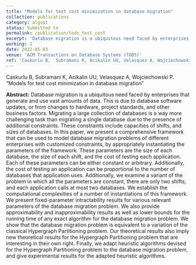 ```yaml
---
title: "Models for test cost minimization in database migration"
collection: publications
category: algopt
status: Submitted to
permalink: /publication/tods_test_cost
excerpt: 'Database migration is a ubiquitous need faced by enterprises that generate and use vast amounts of data. This is due to database software updates, or from changes to hardware, project standards, and other business factors. Migrating a large collection of databases is a way more challenging task than migrating a single database due to the presence of additional constraints. These constraints include capacities of shifts, and sizes of databases. In this paper, we present a comprehensive framework that can be used to model database migration problems of different enterprises with customized constraints, by appropriately instantiating the parameters of the framework. These parameters are the size of each database, the size of each shift, and the cost of testing each application. Each of these parameters can be either constant or arbitrary. Additionally, the cost of testing an application can be proportional to the number of databases that application uses. Additionally, we examine a variant of the problem in which all the parameters are constant, there are only two shifts, and each application calls at most two databases. We establish the computational complexities of a number of instantiations of this framework. We present fixed-parameter intractability results for various relevant parameters of the database migration problem. We also provide approximability and inapproximability results as well as lower bounds for the running time of any exact algorithm for the database migration problem. We show that the database migration problem is equivalent to a variation of the classical Hypergraph Partitioning problem. Our theoretical results also imply new theoretical results for the Hypergraph Partitioning problem that are interesting in their own right. Finally, we adapt heuristic algorithms devised for the Hypergraph Partitioning problem to the database migration problem, and give experimental results for the adapted heuristic algorithms.'
working: 1
date: 2022-05-03
venue: 'ACM Transactions on Database Systems (TODS)'
ref: 'Caskurlu B,  Subramani K, Acikalin UU, Velasquez A, Wojciechowski P. “Models for test cost minimization in database migration" (Submitted to ACM Transactions on Database Systems (TODS))'
---
```

Caskurlu B,  Subramani K, Acikalin UU, Velasquez A, Wojciechowski P. “Models for test cost minimization in database migration”

**Abstract:** Database migration is a ubiquitous need faced by enterprises that generate and use vast amounts of data. This is due to database software updates, or from changes to hardware, project standards, and other business factors. Migrating a large collection of databases is a way more challenging task than migrating a single database due to the presence of additional constraints. These constraints include capacities of shifts, and sizes of databases. In this paper, we present a comprehensive framework that can be used to model database migration problems of different enterprises with customized constraints, by appropriately instantiating the parameters of the framework. These parameters are the size of each database, the size of each shift, and the cost of testing each application. Each of these parameters can be either constant or arbitrary. Additionally, the cost of testing an application can be proportional to the number of databases that application uses. Additionally, we examine a variant of the problem in which all the parameters are constant, there are only two shifts, and each application calls at most two databases. We establish the computational complexities of a number of instantiations of this framework. We present fixed-parameter intractability results for various relevant parameters of the database migration problem. We also provide approximability and inapproximability results as well as lower bounds for the running time of any exact algorithm for the database migration problem. We show that the database migration problem is equivalent to a variation of the classical Hypergraph Partitioning problem. Our theoretical results also imply new theoretical results for the Hypergraph Partitioning problem that are interesting in their own right. Finally, we adapt heuristic algorithms devised for the Hypergraph Partitioning problem to the database migration problem, and give experimental results for the adapted heuristic algorithms.
